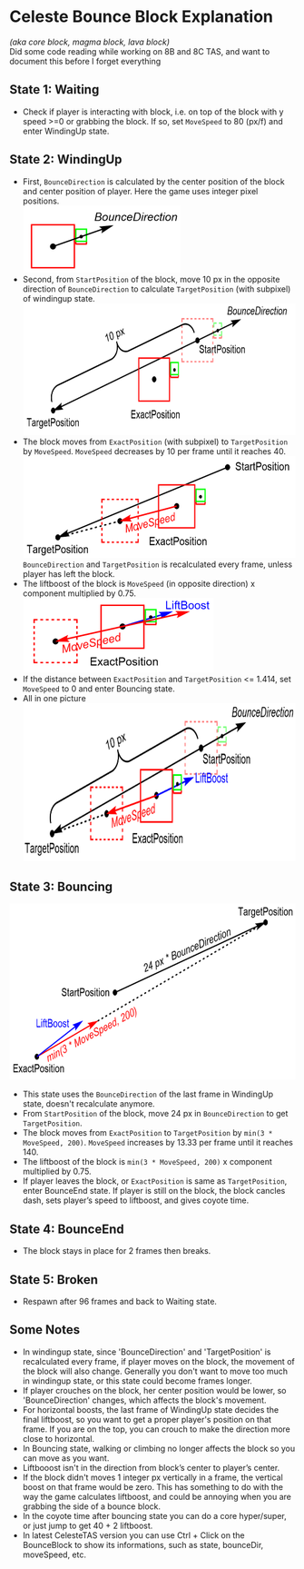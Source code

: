 # Celeste Bounce Block Explanation<br>
*(aka core block, magma block, lava block)*<br>
Did some code reading while working on 8B and 8C TAS, and want to document this before I forget everything<br>
## State 1: Waiting<br>
* Check if player is interacting with block, i.e. on top of the block with y speed >=0 or grabbing the block. If so, set `MoveSpeed` to 80 (px/f) and enter WindingUp state.<br>
## State 2: WindingUp<br>
* First, `BounceDirection` is calculated by the center position of the block and center position of player. Here the game uses integer pixel positions.<br>
<img src="https://github.com/lnf-24/BounceBlockExplanation/blob/main/Images/1.png" height="118" ><br>
* Second, from `StartPosition` of the block, move 10 px in the opposite direction of `BounceDirection` to calculate `TargetPosition` (with subpixel) of windingup state.<br>
<img src="https://github.com/lnf-24/BounceBlockExplanation/blob/main/Images/2.png" height="232" ><br>
* The block moves from `ExactPosition` (with subpixel) to `TargetPosition` by `MoveSpeed`. `MoveSpeed` decreases by 10 per frame until it reaches 40.<br>
<img src="https://github.com/lnf-24/BounceBlockExplanation/blob/main/Images/3.png" height="179" ><br>
`BounceDirection` and `TargetPosition` is recalculated every frame, unless player has left the block.<br>
* The liftboost of the block is `MoveSpeed` (in opposite direction) x component multiplied by 0.75.<br>
<img src="https://github.com/lnf-24/BounceBlockExplanation/blob/main/Images/4.png" height="131" ><br>
* If the distance between `ExactPosition` and `TargetPosition` <= 1.414, set `MoveSpeed` to 0 and enter Bouncing state. <br>
* All in one picture<br>
<img src="https://github.com/lnf-24/BounceBlockExplanation/blob/main/Images/5.png" height="279" ><br>
## State 3: Bouncing<br>
<img src="https://github.com/lnf-24/BounceBlockExplanation/blob/main/Images/6.png" height="310" ><br>
* This state uses the `BounceDirection` of the last frame in WindingUp state, doesn't recalculate anymore.<br>
* From `StartPosition` of the block, move 24 px in `BounceDirection` to get `TargetPosition`.<br>
* The block moves from `ExactPosition` to `TargetPosition` by `min(3 * MoveSpeed, 200)`. `MoveSpeed` increases by 13.33 per frame until it reaches 140.<br>
* The liftboost of the block is `min(3 * MoveSpeed, 200)` x component multiplied by 0.75.<br>
* If player leaves the block, or `ExactPosition` is same as `TargetPosition`, enter BounceEnd state. If player is still on the block, the block cancles dash, sets player’s speed to liftboost, and gives coyote time.<br>
## State 4: BounceEnd<br>
* The block stays in place for 2 frames then breaks.<br>
## State 5: Broken<br>
* Respawn after 96 frames and back to Waiting state.<br>
## Some Notes<br>
* In windingup state, since 'BounceDirection' and 'TargetPosition' is recalculated every frame, if player moves on the block, the movement of the block will also change. Generally you don't want to move too much in windingup state, or this state could become frames longer.<br>
* If player crouches on the block, her center position would be lower, so 'BounceDirection' changes, which affects the block's movement.<br>
* For horizontal boosts, the last frame of WindingUp state decides the final liftboost, so you want to get a proper player's position on that frame. If you are on the top, you can crouch to make the direction more close to horizontal.<br>
* In Bouncing state, walking or climbing no longer affects the block so you can move as you want.<br>
* Liftbooost isn't in the direction from block’s center to player’s center.<br>
* If the block didn't moves 1 integer px vertically in a frame, the vertical boost on that frame would be zero. This has something to do with the way the game calculates liftboost, and could be annoying when you are grabbing the side of a bounce block.<br>
* In the coyote time after bouncing state you can do a core hyper/super, or just jump to get 40 + 2 liftboost.<br>
* In latest CelesteTAS version you can use Ctrl + Click on the BounceBlock to show its informations, such as state, bounceDir, moveSpeed, etc.<br>
